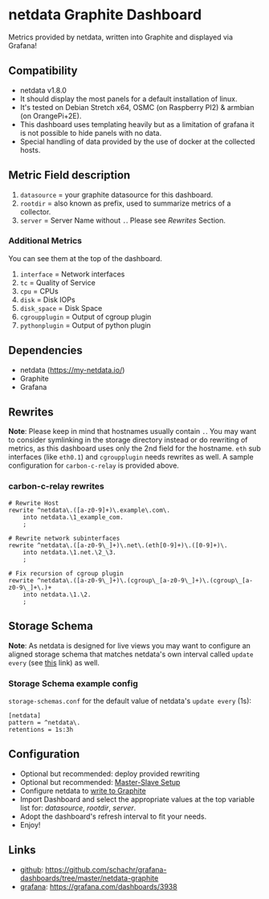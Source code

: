 # netdata Graphite Dashboard
Metrics provided by netdata, written into Graphite and displayed via Grafana!

## Compatibility
- netdata v1.8.0
- It should display the most panels for a default installation of linux. 
- It's tested on Debian Stretch x64, OSMC (on Raspberry PI2) & armbian (on OrangePi+2E).
- This dashboard uses templating heavily but as a limitation of grafana it is not possible to hide panels with no data.
- Special handling of data provided by the use of docker at the collected hosts.

## Metric Field description
1. `datasource` = your graphite datasource for this dashboard.
1. `rootdir` = also known as prefix, used to summarize metrics of a collector.
1. `server` = Server Name without `.`. Please see *Rewrites* Section.

### Additional Metrics
You can see them at the top of the dashboard.
1. `interface` = Network interfaces
1. `tc` = Quality of Service
1. `cpu` = CPUs
1. `disk` = Disk IOPs
1. `disk_space` = Disk Space
1. `cgroupplugin` = Output of cgroup plugin
1. `pythonplugin` = Output of python plugin

## Dependencies
- netdata (https://my-netdata.io/)
- Graphite 
- Grafana

## Rewrites
**Note**: Please keep in mind that hostnames usually contain `.`. You may want to consider symlinking in the storage directory instead or do rewriting of metrics, as this dashboard uses only the 2nd field for the hostname. `eth` sub interfaces (like `eth0.1`) and `cgroupplugin` needs rewrites as well. A sample configuration for `carbon-c-relay` is provided above.

### carbon-c-relay rewrites
```
# Rewrite Host
rewrite ^netdata\.([a-z0-9]+)\.example\.com\.
    into netdata.\1_example_com.
    ;

# Rewrite network subinterfaces
rewrite ^netdata\.([a-z0-9\_]+)\.net\.(eth[0-9]+)\.([0-9]+)\.
    into netdata.\1.net.\2_\3.
    ;

# Fix recursion of cgroup plugin
rewrite ^netdata\.([a-z0-9\_]+)\.(cgroup\_[a-z0-9\_]+)\.(cgroup\_[a-z0-9\_]+\.)+
    into netdata.\1.\2.
    ;
```

## Storage Schema
**Note**: As netdata is designed for live views you may want to configure an aligned storage schema that matches netdata's own interval called `update every` (see [this](https://github.com/firehol/netdata/wiki/Performance) link) as well.

### Storage Schema example config
`storage-schemas.conf` for the default value of netdata's `update every` (1s):
```
[netdata]
pattern = ^netdata\.
retentions = 1s:3h
```

## Configuration
- Optional but recommended: deploy provided rewriting
- Optional but recommended: [Master-Slave Setup](https://github.com/firehol/netdata/wiki/Replication-Overview)
- Configure netdata to [write to Graphite](https://github.com/firehol/netdata/wiki/netdata-backends)
- Import Dashboard and select the appropriate values at the top variable list for: *datasource*, *rootdir*, *server*.
- Adopt the dashboard's refresh interval to fit your needs.
- Enjoy!

## Links
- [github](https://github.com/schachr/grafana-dashboards/tree/master/netdata-graphite): https://github.com/schachr/grafana-dashboards/tree/master/netdata-graphite
- [grafana](https://grafana.com/dashboards/3938): https://grafana.com/dashboards/3938
